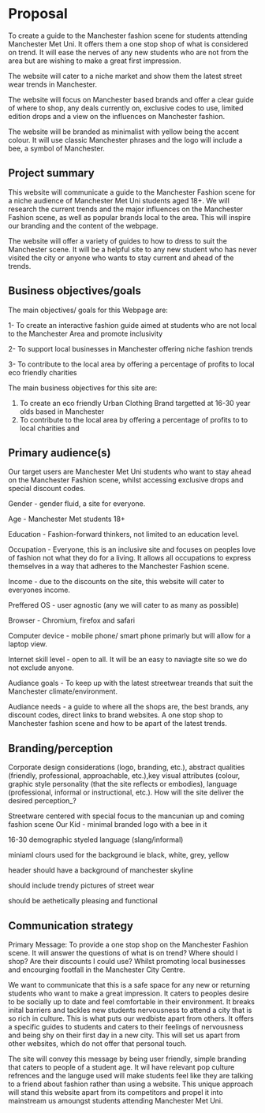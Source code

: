 # Proposal 

To create a guide to the Manchester fashion scene for students attending Manchester Met Uni. It offers them a one stop shop of what is considered on trend. It will ease the nerves of any new students who are not from the area but are wishing to make a great first impression.  

The website will cater to a niche market and show them the latest street wear trends in Manchester. 

The website will focus on Manchester based brands and offer a clear guide of where to shop, any deals currently on, exclusive codes to use, limited edition drops and a view on the influences on Manchester fashion. 

The website will be branded as minimalist with yellow being the accent colour. It will use classic Manchester phrases and the logo will include a bee, a symbol of Manchester. 


## Project summary 

This website will communicate a guide to the Manchester Fashion scene for a niche audience of Manchester Met Uni students aged 18+. We will research the current trends and the major influences on the Manchester Fashion scene, as well as popular brands local to the area. This will inspire our branding and the content of the webpage. 

The website will offer a variety of guides to how to dress to suit the Manchester scene. It will be a helpful site to any new student who has never visited the city or anyone who wants to stay current and ahead of the trends. 


## Business objectives/goals

The main objectives/ goals for this Webpage are:

1- To create an interactive fashion guide aimed at students who are not local to the Manchester Area and promote inclusivity 

2- To support local businesses in Manchester offering niche fashion trends 

3- To contribute to the local area by offering a percentage of profits to local eco friendly charities

The main business objectives for this site are:
1. To create an eco friendly Urban Clothing Brand targetted at 16-30 year olds based in Manchester 
2. To contribute to the local area by offering a percentage of profits to to local charities and 

## Primary audience(s)

Our target users are Manchester Met Uni students who want to stay ahead on the Manchester Fashion scene, whilst accessing exclusive drops and special discount codes. 

Gender - gender fluid, a site for everyone.

Age - Manchester Met students 18+

Education - Fashion-forward thinkers, not limited to an education level. 

Occupation - Everyone, this is an inclusive site and focuses on peoples love of fashion not what they do for a living. It allows all occupations to express themselves in a way that adheres to the Manchester Fashion scene. 

Income - due to the discounts on the site, this website will cater to everyones income. 

Preffered OS - user agnostic (any we will cater to as many as possible)

Browser - Chromium, firefox and safari 

Computer device - mobile phone/ smart phone primarly but will allow for a laptop view. 

Internet skill level - open to all. It will be an easy to naviagte site so we do not exclude anyone. 

Audiance goals - To keep up with the latest streetwear treands that suit the Manchester climate/environment. 

Audiance needs - a guide to where all the shops are, the best brands, any discount codes, direct links to brand websites. A one stop shop to Manchester fashion scene and how to be apart of the latest trends. 



## Branding/perception

Corporate design considerations (logo, branding, etc.), abstract qualities (friendly, professional, approachable, etc.),key visual attributes (colour, graphic style personality (that the site reflects or embodies), language (professional, informal or instructional, etc.). How will the site deliver the desired perception_?
 
Streetware centered with special focus to the mancunian up and coming fashion scene
Our Kid - minimal branded logo with a bee in it


16-30 demographic styeled language (slang/informal)


miniaml clours used for the background ie black, white, grey, yellow


header should have a background of manchester skyline


should include trendy pictures of street wear


should be aethetically pleasing and functional 




## Communication strategy

Primary Message: 
To provide a one stop shop on the Manchester Fashion scene. It will answer the questions of what is on trend? Where should I shop? Are their discounts I could use? Whilst promoting local businesses and encourging footfall in the Manchester City Centre. 

We want to communicate that this is a safe space for any new or returning students who want to make a great impression. It caters to peoples desire to be socially up to date and feel comfortable in their environment. It breaks inital barriers and tackles new students nervousness to attend a city that is so rich in culture. This is what puts our wedbiste apart from others. It offers a specific guides to students and caters to their feelings of nervousness and being shy on their first day in a new city. This will set us apart from other websites, which do not offer that personal touch. 

The site will convey this message by being user friendly, simple branding that caters to people of a student age. It wil have relevant pop culture refrences and the languge used will make students feel like they are talking to a friend about fashion rather than using a website. This unique approach will stand this website apart from its competitors and propel it into mainstream us amoungst students attending Manchester Met Uni. 

